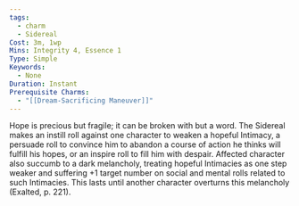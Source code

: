 ```yaml
---
tags:
  - charm
  - Sidereal
Cost: 3m, 1wp
Mins: Integrity 4, Essence 1
Type: Simple
Keywords:
  - None
Duration: Instant
Prerequisite Charms:
  - "[[Dream-Sacrificing Maneuver]]"
---
```

Hope is precious but fragile; it can be broken with but a word. The Sidereal makes an instill roll against one character to weaken a hopeful Intimacy, a persuade roll to convince him to abandon a course of action he thinks will fulfill his hopes, or an inspire roll to fill him with despair. Affected character also succumb to a dark melancholy, treating hopeful Intimacies as one step weaker and suffering +1 target number on social and mental rolls related to such Intimacies. This lasts until another character overturns this melancholy (Exalted, p. 221).